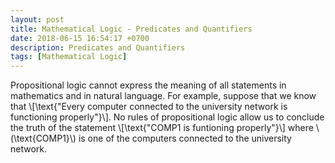 ```yaml
---
layout: post
title: Mathematical Logic - Predicates and Quantifiers
date: 2018-06-15 16:54:17 +0700
description: Predicates and Quantifiers
tags: [Mathematical Logic]
---
```

<p>Propositional logic cannot express the meaning of all statements in mathematics and in natural language. For example, suppose that we know that \[\text{"Every computer connected to the university network is functioning properly"}\]. No rules of propositional logic allow us to conclude the truth of the statement \[\text{"COMP1 is funtioning properly"}\] where \(\text{COMP1}\) is one of the computers connected to the university network.</p>

